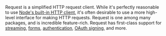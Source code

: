 Request is a simplified HTTP request client. While it's perfectly reasonable to use [Node's built-in HTTP client](http://nodejs.org/api/http.html), it's often desirable to use a more high-level interface for making HTTP requests. Request is one among many packages, and is incredible feature-rich. Request has first-class support for [streaming](https://github.com/mikeal/request#streaming), [forms](https://github.com/mikeal/request#forms), [authentication](https://github.com/mikeal/request#http-authentication), [OAuth signing](https://github.com/mikeal/request#http-authentication), and more.
